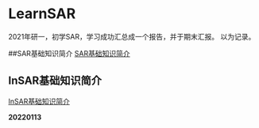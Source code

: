 # LearnSAR

2021年研一，初学SAR，学习成功汇总成一个报告，并于期末汇报。
以为记录。


##SAR基础知识简介
[SAR基础知识简介](https://editor.csdn.net/md/?articleId=123155339)

## InSAR基础知识简介
[InSAR基础知识简介](https://editor.csdn.net/md/?articleId=123190374)

__20220113__

